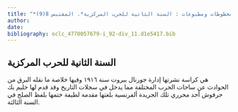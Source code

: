 ```yaml
---
title: "*مخطوطات ومطبوعات : السنة الثانية للحرب المركزية*. المقتبس 8(9)"
author: 
date: 
bibliography: oclc_4770057679-i_92-div_11.d1e5417.bib
---
```




##  السنة الثانية للحرب المركزية 


 هي كراسة نشرتها إدارة جورنال بيروت سنة  ١٩١٦  وفيها خلاصة ما نقله البرق من الحوادث عن ساحات الحرب المختلفة مما يدخل في سجلات التاريخ وقد قدم لها حليم بك حرفوش  أحد  محرري تلك الجريدة ألفرنسية بلغتها مقدمة لطيفة ختمها بلفظ الصلح في السنة الثالثة. 

